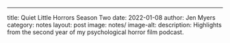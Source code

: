 ---
title:        Quiet Little Horrors Season Two
date:         2022-01-08
author:       Jen Myers
category:     notes
layout:       post
image:        notes/
image-alt:
description:  Highlights from the second year of my psychological horror film podcast.
